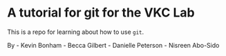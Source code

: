 # A tutorial for git for the VKC Lab

This is a repo for learning about how to use `git`.

By
    - Kevin Bonham
    - Becca Gilbert
    - Danielle Peterson
    - Nisreen Abo-Sido
